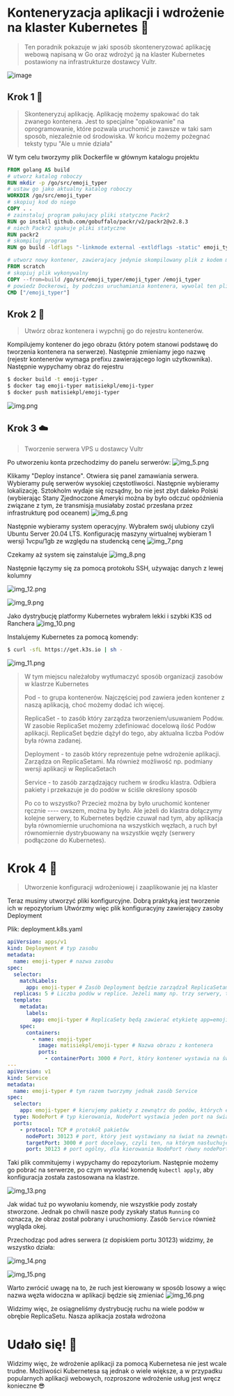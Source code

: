 # Konteneryzacja aplikacji i wdrożenie na klaster Kubernetes  🚀
> Ten poradnik pokazuje w jaki sposób skonteneryzować aplikację webową napisaną w Go oraz wdrożyć ją na klaster Kubernetes postawiony na infrastrukturze dostawcy Vultr. 

![image](https://user-images.githubusercontent.com/21008961/143301962-a870cb85-9427-4482-9128-b29e5ec06212.png)


## Krok 1  🐳
> Skonteneryzuj aplikację. Aplikację możemy spakować do tak zwanego kontenera. Jest to specjalne "opakowanie" na oprogramowanie, które pozwala uruchomić je zawsze w taki sam sposób, niezależnie od środowiska. W końcu możemy pożegnać teksty typu "Ale u mnie działa"

W tym celu tworzymy plik Dockerfile w głównym katalogu projektu
```dockerfile
FROM golang AS build
# utworz katalog roboczy
RUN mkdir -p /go/src/emoji_typer
# ustaw go jako aktualny katalog roboczy
WORKDIR /go/src/emoji_typer
# skopiuj kod do niego
COPY . .
# zainstaluj program pakujacy pliki statyczne Packr2
RUN go install github.com/gobuffalo/packr/v2/packr2@v2.8.3
# niech Packr2 spakuje pliki statyczne
RUN packr2 
# skompiluj program
RUN go build -ldflags "-linkmode external -extldflags -static" emoji_typer

# utworz nowy kontener, zawierajacy jedynie skompilowany plik z kodem maszynowym
FROM scratch
# skopiuj plik wykonywalny
COPY --from=build /go/src/emoji_typer/emoji_typer /emoji_typer
# powiedz Dockerowi, by podczas uruchamiania kontenera, wywolal ten plik
CMD ["/emoji_typer"]
```

## Krok 2  🔨
> Utwórz obraz kontenera i wypchnij go do rejestru kontenerów.

Kompilujemy kontener do jego obrazu (który potem stanowi podstawę do tworzenia kontenera na serwerze). Następnie zmieniamy jego nazwę (rejestr kontenerów wymaga prefixu zawierającego login użytkownika). Następnie wypychamy obraz do rejestru
```bash
$ docker build -t emoji-typer .
$ docker tag emoji-typer matisiekpl/emoji-typer
$ docker push matisiekpl/emoji-typer
```

![img.png](images/img.png)

## Krok 3  ☁️
> Tworzenie serwera VPS u dostawcy Vultr

Po utworzeniu konta przechodzimy do panelu serwerów:
![img_5.png](images/img_5.png)

Klikamy "Deploy instance". Otwiera się panel zamawiania serwera. Wybieramy pulę serwerów wysokiej częstotliwości. Następnie wybieramy lokalizację. Sztokholm wydaje się rozsądny, bo nie jest zbyt daleko Polski (wybierając Stany Zjednoczone Ameryki można by było odczuć opóźnienia związane z tym, że transmisja musiałaby zostać przesłana przez infrastrukturę pod oceanem)
![img_6.png](images/img_6.png)

Następnie wybieramy system operacyjny. Wybrałem swój ulubiony czyli Ubuntu Server 20.04 LTS. Konfigurację maszyny wirtualnej wybieram 1 wersji 1vcpu/1gb ze względu na studencką cenę
![img_7.png](images/img_7.png)

Czekamy aż system się zainstaluje
![img_8.png](images/img_8.png)

Następnie łączymy się za pomocą protokołu SSH, używając danych z lewej kolumny

![img_12.png](images/img_12.png)

![img_9.png](images/img_9.png)

Jako dystrybucję platformy Kubernetes wybrałem lekki i szybki K3S od Ranchera
![img_10.png](images/img_10.png)

Instalujemy Kubernetes za pomocą komendy:
```bash
$ curl -sfL https://get.k3s.io | sh -
```
![img_11.png](images/img_11.png)

> W tym miejscu należałoby wytłumaczyć sposób organizacji zasobów w klastrze Kubernetes
> 
> Pod - to grupa kontenerów. Najczęściej pod zawiera jeden kontener z naszą aplikacją, choć możemy dodać ich więcej.
> 
> ReplicaSet - to zasób który zarządza tworzeniem/usuwaniem Podów. W zasobie ReplicaSet możemy zdefiniować docelową ilość Podów aplikacji. ReplicaSet będzie dążył do tego, aby aktualna liczba Podów była równa zadanej. 
>
> Deployment - to zasób który reprezentuje pełne wdrożenie aplikacji. Zarządza on ReplicaSetami. Ma również możliwość np. podmiany wersji aplikacji w ReplicaSetach
> 
> Service - to zasób zarządzający ruchem w środku klastra. Odbiera pakiety i przekazuje je do podów w ściśle określony sposób
> 
> Po co to wszystko? Przecież można by było uruchomić kontener ręcznie ---- owszem, można by było. Ale jeżeli do klastra dołączymy kolejne serwery, to Kubernetes będzie czuwał nad tym, aby aplikacja była równomiernie uruchomiona na wszystkich węzłach, a ruch był równomiernie dystrybuowany na wszystkie węzły (serwery podłączone do Kubernetes).

# Krok 4  🏁
> Utworzenie konfiguracji wdrożeniowej i zaaplikowanie jej na klaster

Teraz musimy utworzyć pliki konfigurcyjne. Dobrą praktyką jest tworzenie ich w repozytorium
Utwórzmy więc plik konfiguracyjny zawierający zasoby Deployment 

Plik: deployment.k8s.yaml
```yaml
apiVersion: apps/v1
kind: Deployment # typ zasobu
metadata:
  name: emoji-typer # nazwa zasobu
spec:
  selector:
    matchLabels:
      app: emoji-typer # Zasób Deployment będzie zarządzał ReplicaSetami, których etykieta app=emoji-typer
  replicas: 5 # Liczba podów w replice. Jeżeli mamy np. trzy serwery, to te 5 podów zostanie rozproszone na trzy serwery (czyli za pewne na pierwszy i drugi serwer będą przypadać dwa pody a na ostatni - jeden)
  template:
    metadata:
      labels:
        app: emoji-typer # ReplicaSety będą zawierać etykietę app=emoji-typer
    spec:
      containers:
        - name: emoji-typer
          image: matisiekpl/emoji-typer # Nazwa obrazu z kontenera
          ports:
            - containerPort: 3000 # Port, który kontener wystawia na świat
---
apiVersion: v1
kind: Service
metadata:
  name: emoji-typer # tym razem tworzymy jednak zasób Service
spec:
  selector:
    app: emoji-typer # kierujemy pakiety z zewnątrz do podów, których etykieta app=emoji-typer
  type: NodePort # typ kierowania, NodePort wystawia jeden port na świat
  ports:
    - protocol: TCP # protokół pakietów
      nodePort: 30123 # port, który jest wystawiany na świat na zewnątrz VPS
      targetPort: 3000 # port docelowy, czyli ten, na którym nasłuchuje Pod
      port: 30123 # port ogólny, dla kierowania NodePort równy nodePort
```
Taki plik commitujemy i wypychamy do repozytorium.
Następnie możemy go pobrać na serwerze, po czym wywołać komendę `kubectl apply`, aby konfiguracja została zastosowana na klastrze.

![img_13.png](images/img_13.png)

Jak widać tuż po wywołaniu komendy, nie wszystkie pody zostały stworzone. Jednak po chwili nasze pody zyskały status `Running` co oznacza, że obraz został pobrany i uruchomiony. Zasób `Service` również wygląda okej.

Przechodząc pod adres serwera (z dopiskiem portu 30123) widzimy, że wszystko działa:

![img_14.png](images/img_14.png)

![img_15.png](images/img_15.png)

Warto zwrócić uwagę na to, że ruch jest kierowany w sposób losowy a więc nazwa węzła widoczna w aplikacji będzie się zmieniać
![img_16.png](images/img_16.png)

Widzimy więc, że osiągneliśmy dystrybucję ruchu na wiele podów w obrębie ReplicaSetu. Nasza aplikacja została wdrożona

# Udało się! 🚀
Widzimy więc, że wdrożenie aplikacji za pomocą Kubernetesa nie jest wcale trudne. Możliwości Kubernetesa są jednak o wiele większe, a w przypadku popularnych aplikacji webowych, rozproszone wdrożenie usług jest wręcz konieczne 😎

